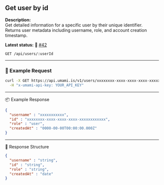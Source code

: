 ## Get user by id
<!-- testable: true -->
<!-- expectedStatus: 200 -->
**Description:**  
Get detailed information for a specific user by their unique identifier.
Returns user metadata including username, role, and account creation timestamp.

**Latest status:** <!--status-->🚨 [#42](https://github.com/ceviixx/umami-api-docs/issues/42)<!--status-end-->

```
GET /api/users/:userId
```

---

### 🔁 Example Request
```bash
curl -X GET https://api.umami.is/v1/users/xxxxxxxx-xxxx-xxxx-xxxx-xxxxxxxxxxxx \
  -H "x-umami-api-key: YOUR_API_KEY"
```

---

📦 Example Response
```json
{
  "username" : "xxxxxxxxxxx",
  "id" : "xxxxxxxx-xxxx-xxxx-xxxx-xxxxxxxxxxxx",
  "role" : "user",
  "createdAt" : "0000-00-00T00:00:00.000Z"
}
```

---

📘 Response Structure
```json
{
  "username" : "string",
  "id" : "string",
  "role" : "string",
  "createdAt" : "date"
}
```
